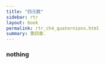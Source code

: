 ```yaml
---
title: "四元数"
sidebar: rtr
layout: book
permalink: rtr_ch4_quaternions.html
summary: 第四章.
---
```


### nothing

